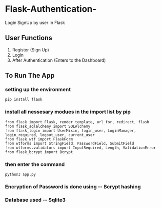 # Flask-Authentication-
Login SignUp by user in Flask

## User Functions
1. Register (Sign Up)
2. Login
3. After Authentication (Enters to the Dashboard)

## To Run The App
### setting up the environment
```
pip install flask
```

### install all nessesary modues in the import list by pip
```
from flask import Flask, render_template, url_for, redirect, flash
from flask_sqlalchemy import SQLAlchemy
from flask_login import UserMixin, login_user, LoginManager, login_required, logout_user, current_user
from flask_wtf import FlaskForm
from wtforms import StringField, PasswordField, SubmitField
from wtforms.validators import InputRequired, Length, ValidationError
from flask_bcrypt import Bcrypt
```

### then enter the command
```
python3 app.py
```

### Encryption of Password is done using -- Bcrypt hashing
### Database used -- Sqlite3
